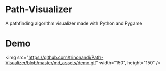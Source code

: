 # Path-Visualizer
A pathfinding algorithm visualizer made with Python and Pygame

# Demo
<img src="https://github.com/trinonandi/Path-Visualizer/blob/master/md_assets/demo.gif" width="150", height="150" />
